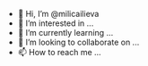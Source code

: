 - 👋 Hi, I’m @milicailieva
- 👀 I’m interested in ...
- 🌱 I’m currently learning ...
- 💞️ I’m looking to collaborate on ...
- 📫 How to reach me ...

<!---
milicailieva/milicailieva is a ✨ special ✨ repository because its `README.md` (this file) appears on your GitHub profile.
You can click the Preview link to take a look at your changes.
--->
